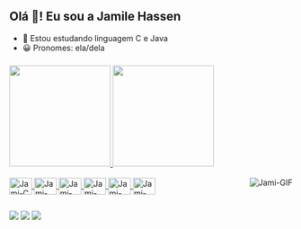 <h2 align="left">Olá 👋! Eu sou a Jamile Hassen</h2>

- 📒 Estou estudando linguagem C e Java
- 😀 Pronomes: ela/dela

###
<div>
  <a href="https://github.com/Jamilehassen">
  <img height="180em"  src="https://github-readme-stats.vercel.app/api?username=Jamilehassen&show_icons=true&theme=radical&include_all_commits=true&count_private=true"/>
  <img height="180em"  src="https://github-readme-stats.vercel.app/api/top-langs/?username=Jamilehassen&layout=compact&langs_count=16&theme=radical"/>
</div>

<div style="display: inline_block"><br>
  <img align="center" alt="Jami-C" height="30" width="40" src="https://cdn.jsdelivr.net/gh/devicons/devicon@latest/icons/c/c-original.svg">
  <img align="center" alt="Jami-Js" height="30" width="40" src="https://cdn.jsdelivr.net/gh/devicons/devicon@latest/icons/javascript/javascript-original.svg">
  <img align="center" alt="Jami-C++" height="30" width="40" src="https://cdn.jsdelivr.net/gh/devicons/devicon@latest/icons/cplusplus/cplusplus-original.svg">
  <img align="center" alt="Jami-HTML" height="30" width="40" src="https://cdn.jsdelivr.net/gh/devicons/devicon@latest/icons/html5/html5-original-wordmark.svg">
  <img align="center" alt="Jami-CSS" height="30" width="40" src="https://cdn.jsdelivr.net/gh/devicons/devicon@latest/icons/css3/css3-original-wordmark.svg">
  <img align="center" alt="Jami-JAVA" height="30" width="40" src="https://cdn.jsdelivr.net/gh/devicons/devicon@latest/icons/java/java-original.svg">
  <img align="right" alt="Jami-GIF" src="https://user-images.githubusercontent.com/74038190/216649417-9acc58df-9186-4132-ad43-819a57babb67.gif">
</div>

##

<div>
  <a href="https://www.linkedin.com/in/jamile-hassen-sá-2435651bb" target="_blank"><img src="https://img.shields.io/badge/LinkedIn-0077B5?style=for-the-badge&logo=linkedin&logoColor=white"></a>
  <a href="mailto:hassensajamile@gmail.com"><img src="https://img.shields.io/badge/Gmail-D14836?style=for-the-badge&logo=gmail&logoColor=white"></a>
  <a href="https://www.instagram.com/jaja_mila18/" target="_blank"><img src="https://img.shields.io/badge/Instagram-E4405F?style=for-the-badge&logo=instagram&logoColor=white"></a>
</div>
